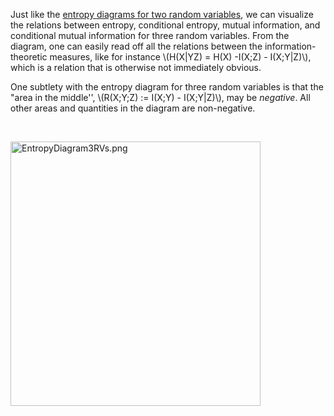 <p>Just like the <a title="Entropy Diagrams for Two Random Variables" href="https://canvas.uva.nl/courses/2205/pages/entropy-diagrams-for-two-random-variables" data-api-endpoint="https://canvas.uva.nl/api/v1/courses/2205/pages/entropy-diagrams-for-two-random-variables" data-api-returntype="Page">entropy diagrams for two random variables</a>, we can visualize the relations between entropy, conditional entropy, mutual information, and conditional mutual information for three random variables. From the diagram, one can easily read off all the relations between the information-theoretic measures, like for instance \(H(X|YZ) = H(X) -I(X;Z) - I(X;Y|Z)\), which is a relation that is otherwise not immediately obvious.</p>
<p>One subtlety with the entropy diagram for three random variables is that the "area in the middle'', \(R(X;Y;Z) := I(X;Y) - I(X;Y|Z)\), may be <i>negative</i>. All other areas and quantities in the diagram are non-negative.</p>
<p> </p>
<p><img src="/img/577750?verifier=K7I1ESSiWZElS53cJ247HhqadwhmC9IdVbEIsiQP" alt="EntropyDiagram3RVs.png" width="400" height="423" data-api-endpoint="https://canvas.uva.nl/api/v1/courses/2205/files/577750" data-api-returntype="File"></p>